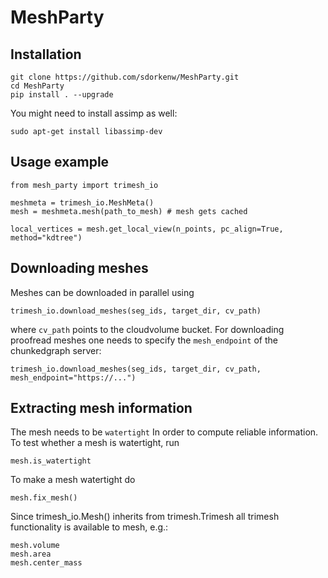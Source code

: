 # MeshParty

## Installation
```
git clone https://github.com/sdorkenw/MeshParty.git
cd MeshParty
pip install . --upgrade
```

You might need to install assimp as well:
```
sudo apt-get install libassimp-dev
```

## Usage example

```
from mesh_party import trimesh_io

meshmeta = trimesh_io.MeshMeta()
mesh = meshmeta.mesh(path_to_mesh) # mesh gets cached

local_vertices = mesh.get_local_view(n_points, pc_align=True, method="kdtree")
```

## Downloading meshes

Meshes can be downloaded in parallel using 
```
trimesh_io.download_meshes(seg_ids, target_dir, cv_path)
```

where `cv_path` points to the cloudvolume bucket. For downloading proofread meshes one needs to 
specify the `mesh_endpoint` of the chunkedgraph server:

```
trimesh_io.download_meshes(seg_ids, target_dir, cv_path, mesh_endpoint="https://...")
```


## Extracting mesh information

The mesh needs to be `watertight` In order to compute reliable information. To
test whether a mesh is watertight, run

```
mesh.is_watertight
```

To make a mesh watertight do
```
mesh.fix_mesh()
```

Since trimesh_io.Mesh() inherits from trimesh.Trimesh all trimesh functionality 
is available to mesh, e.g.:
```
mesh.volume
mesh.area
mesh.center_mass
```
